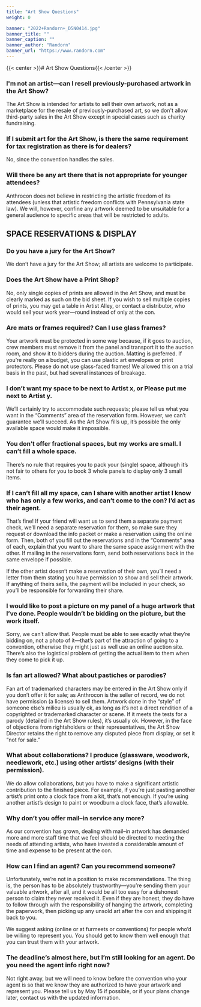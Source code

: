 ```yaml
---
title: "Art Show Questions"
weight: 0

banner: "2022+Randorn+_D5N0414.jpg"
banner_title: ""
banner_caption: ""
banner_author: "Randorn"
banner_url: "https://www.randorn.com"
---
```


{{< center >}}# Art Show Questions{{< /center >}}

### I'm not an artist—can I resell previously-purchased artwork in the Art Show?

The Art Show is intended for artists to sell their own artwork, not as a marketplace for the resale of previously-purchased art, so we don't allow third-party sales in the Art Show except in special cases such as charity fundraising.

### If I submit art for the Art Show, is there the same requirement for tax registration as there is for dealers?

No, since the convention handles the sales.

### Will there be any art there that is not appropriate for younger attendees?

Anthrocon does not believe in restricting the artistic freedom of its attendees (unless that artistic freedom conflicts with Pennsylvania state law). We will, however, confine any artwork deemed to be unsuitable for a general audience to specific areas that will be restricted to adults.

## SPACE RESERVATIONS &amp; DISPLAY

### Do you have a jury for the Art Show?

We don’t have a jury for the Art Show; all artists are welcome to participate.

### Does the Art Show have a Print Shop?

No, only single copies of prints are allowed in the Art Show, and must be clearly marked as such on the bid sheet. If you wish to sell multiple copies of prints, you may get a table in Artist Alley, or contact a distributor, who would sell your work year—round instead of only at the con.

### Are mats or frames required? Can I use glass frames?

Your artwork must be protected in some way because, if it goes to auction, crew members must remove it from the panel and transport it to the auction room, and show it to bidders during the auction. Matting is preferred. If you’re really on a budget, you can use plastic art envelopes or print protectors. Please do not use glass-faced frames! We allowed this on a trial basis in the past, but had several instances of breakage.

### I don’t want my space to be next to Artist x, or Please put me next to Artist y.

We’ll certainly try to accommodate such requests; please tell us what you want in the “Comments” area of the reservation form. However, we can’t guarantee we’ll succeed. As the Art Show fills up, it’s possible the only available space would make it impossible.

### You don’t offer fractional spaces, but my works are small. I can’t fill a whole space.

There’s no rule that requires you to pack your (single) space, although it’s not fair to others for you to book 3 whole panels to display only 3 small items.

### If I can’t fill all my space, can I share with another artist I know who has only a few works, and can’t come to the con? I’d act as their agent.

That’s fine! If your friend will want us to send them a separate payment check, we’ll need a separate reservation for them, so make sure they request or download the info packet or make a reservation using the online form. Then, both of you fill out the reservations and in the “Comments” area of each, explain that you want to share the same space assignment with the other. If mailing in the reservations form, send both reservations back in the same envelope if possible.

If the other artist doesn’t make a reservation of their own, you’ll need a letter from them stating you have permission to show and sell their artwork. If anything of theirs sells, the payment will be included in your check, so you’ll be responsible for forwarding their share.

### I would like to post a picture on my panel of a huge artwork that I’ve done. People wouldn’t be bidding on the picture, but the work itself.

Sorry, we can’t allow that. People must be able to see exactly what they’re bidding on, not a photo of it—that’s part of the attraction of going to a convention, otherwise they might just as well use an online auction site. There’s also the logistical problem of getting the actual item to them when they come to pick it up.

### Is fan art allowed? What about pastiches or parodies?

Fan art of trademarked characters may be entered in the Art Show only if you don’t offer it for sale; as Anthrocon is the seller of record, we do not have permission (a license) to sell them. Artwork done in the “style” of someone else’s milieu is usually ok, as long as it’s not a direct rendition of a copyrighted or trademarked character or scene. If it meets the tests for a parody (detailed in the Art Show rules), it’s usually ok. However, in the face of objections from rightsholders or their representatives, the Art Show Director retains the right to remove any disputed piece from display, or set it “not for sale.”

### What about collaborations? I produce (glassware, woodwork, needlework, etc.) using other artists’ designs (with their permission).

We do allow collaborations, but you have to make a significant artistic contribution to the finished piece. For example, if you’re just pasting another artist’s print onto a clock face from a kit, that’s not enough. If you’re using another artist’s design to paint or woodburn a clock face, that’s allowable.

### Why don’t you offer mail–in service any more?

As our convention has grown, dealing with mail–in artwork has demanded more and more staff time that we feel should be directed to meeting the needs of attending artists, who have invested a considerable amount of time and expense to be present at the con.

### How can I find an agent? Can you recommend someone?

Unfortunately, we’re not in a position to make recommendations. The thing is, the person has to be absolutely trustworthy—you’re sending them your valuable artwork, after all, and it would be all too easy for a dishonest person to claim they never received it. Even if they are honest, they do have to follow through with the responsibility of hanging the artwork, completing the paperwork, then picking up any unsold art after the con and shipping it back to you.

We suggest asking (online or at furmeets or conventions) for people who’d be willing to represent you. You should get to know them well enough that you can trust them with your artwork.

### The deadline’s almost here, but I’m still looking for an agent. Do you need the agent info right now?

Not right away, but we will need to know before the convention who your agent is so that we know they are authorized to have your artwork and represent you. Please tell us by May 15 if possible, or if your plans change later, contact us with the updated information.
